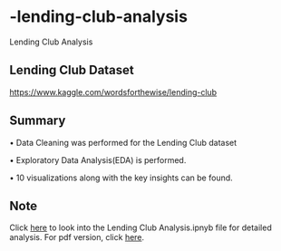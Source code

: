 # -lending-club-analysis
Lending Club Analysis

## Lending Club Dataset
https://www.kaggle.com/wordsforthewise/lending-club


## Summary
•	Data Cleaning was performed for the Lending Club dataset

•	Exploratory Data Analysis(EDA) is performed.

• 10 visualizations along with the key insights can be found.


## Note
Click [here](https://github.com/muskaan99/-lending-club-analysis/blob/main/Lending%20Club%20Analysis.ipynb) to look into the Lending Club Analysis.ipnyb file for detailed analysis.
For pdf version, click [here](https://github.com/muskaan99/-lending-club-analysis/blob/main/Lending%20Club%20Analysis.pdf).
